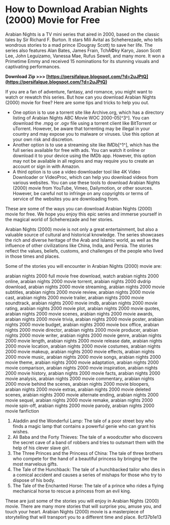 
 
# How to Download Arabian Nights (2000) Movie for Free
 
Arabian Nights is a TV mini series that aired in 2000, based on the classic tales by Sir Richard F. Burton. It stars Mili Avital as Scheherezade, who tells wondrous stories to a mad prince (Dougray Scott) to save her life. The series also features Alan Bates, James Frain, TchÃ©ky Karyo, Jason Scott Lee, John Leguizamo, Vanessa Mae, Rufus Sewell, and many more. It won a Primetime Emmy and received 15 nominations for its stunning visuals and captivating performances.
 
**Download Zip >>> [https://persifalque.blogspot.com/?d=2uJPtQ](https://persifalque.blogspot.com/?d=2uJPtQ)**


 
If you are a fan of adventure, fantasy, and romance, you might want to watch or rewatch this series. But how can you download Arabian Nights (2000) movie for free? Here are some tips and tricks to help you out.
 
- One option is to use a torrent site like Archive.org, which has a directory listing of Arabian Nights ABC Movie WOC 2000-05[^3^]. You can download the .mpg or .ogv file using a torrent client like BitTorrent or uTorrent. However, be aware that torrenting may be illegal in your country and may expose you to malware or viruses. Use this option at your own risk and discretion.
- Another option is to use a streaming site like IMDb[^1^], which has the full series available for free with ads. You can watch it online or download it to your device using the IMDb app. However, this option may not be available in all regions and may require you to create an account or sign in with Amazon.
- A third option is to use a video downloader tool like 4K Video Downloader or VideoProc, which can help you download videos from various websites. You can use these tools to download Arabian Nights (2000) movie from YouTube, Vimeo, Dailymotion, or other sources. However, be careful not to infringe on any copyrights or terms of service of the websites you are downloading from.

These are some of the ways you can download Arabian Nights (2000) movie for free. We hope you enjoy this epic series and immerse yourself in the magical world of Scheherezade and her stories.
  
Arabian Nights (2000) movie is not only a great entertainment, but also a valuable source of cultural and historical knowledge. The series showcases the rich and diverse heritage of the Arab and Islamic world, as well as the influence of other civilizations like China, India, and Persia. The stories reflect the values, beliefs, customs, and challenges of the people who lived in those times and places.
 
Some of the stories you will encounter in Arabian Nights (2000) movie are:
 
arabian nights 2000 full movie free download,  watch arabian nights 2000 online,  arabian nights 2000 movie torrent,  arabian nights 2000 dvdrip download,  arabian nights 2000 movie streaming,  arabian nights 2000 movie subtitles,  arabian nights 2000 movie review,  arabian nights 2000 movie cast,  arabian nights 2000 movie trailer,  arabian nights 2000 movie soundtrack,  arabian nights 2000 movie imdb,  arabian nights 2000 movie rating,  arabian nights 2000 movie plot,  arabian nights 2000 movie quotes,  arabian nights 2000 movie scenes,  arabian nights 2000 movie awards,  arabian nights 2000 movie trivia,  arabian nights 2000 movie poster,  arabian nights 2000 movie budget,  arabian nights 2000 movie box office,  arabian nights 2000 movie director,  arabian nights 2000 movie producer,  arabian nights 2000 movie writer,  arabian nights 2000 movie genre,  arabian nights 2000 movie length,  arabian nights 2000 movie release date,  arabian nights 2000 movie location,  arabian nights 2000 movie costumes,  arabian nights 2000 movie makeup,  arabian nights 2000 movie effects,  arabian nights 2000 movie music,  arabian nights 2000 movie songs,  arabian nights 2000 movie theme,  arabian nights 2000 movie adaptation,  arabian nights 2000 movie comparison,  arabian nights 2000 movie inspiration,  arabian nights 2000 movie history,  arabian nights 2000 movie facts,  arabian nights 2000 movie analysis,  arabian nights 2000 movie commentary,  arabian nights 2000 movie behind the scenes,  arabian nights 2000 movie bloopers,  arabian nights 2000 movie extras,  arabian nights 2000 movie deleted scenes,  arabian nights 2000 movie alternate ending,  arabian nights 2000 movie sequel,  arabian nights 2000 movie remake,  arabian nights 2000 movie spin-off,  arabian nights 2000 movie parody,  arabian nights 2000 movie fanfiction

1. Aladdin and the Wonderful Lamp: The tale of a poor street boy who finds a magic lamp that contains a powerful genie who can grant his wishes.
2. Ali Baba and the Forty Thieves: The tale of a woodcutter who discovers the secret cave of a band of robbers and tries to outsmart them with the help of his clever slave girl.
3. The Three Princes and the Princess of China: The tale of three brothers who compete for the hand of a beautiful princess by bringing her the most marvelous gifts.
4. The Tale of the Hunchback: The tale of a hunchbacked tailor who dies in a comical accident and causes a series of mishaps for those who try to dispose of his body.
5. The Tale of the Enchanted Horse: The tale of a prince who rides a flying mechanical horse to rescue a princess from an evil king.

These are just some of the stories you will enjoy in Arabian Nights (2000) movie. There are many more stories that will surprise you, amuse you, and touch your heart. Arabian Nights (2000) movie is a masterpiece of storytelling that will transport you to a different time and place.
 8cf37b1e13
 
